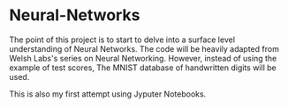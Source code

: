 # Neural-Networks

The point of this project is to start to delve into a surface level understanding of Neural Networks. 
The code will be heavily adapted from Welsh Labs's series on Neural Networking. However, instead of using the example of
test scores, The MNIST database of handwritten digits will be used. 

This is also my first attempt using Jyputer Notebooks. 
